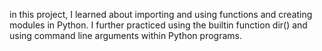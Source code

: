in this project, I learned about importing and using functions and creating modules in Python. I further practiced using the builtin function dir() and using command line arguments within Python programs.
